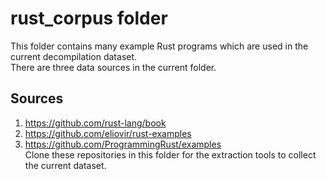 # rust_corpus folder
This folder contains many example Rust programs which are used in the current decompilation dataset.  
There are three data sources in the current folder.
## Sources
1. https://github.com/rust-lang/book
2. https://github.com/eliovir/rust-examples
3. https://github.com/ProgrammingRust/examples  
Clone these repositories in this folder for the extraction tools to collect the current dataset.
